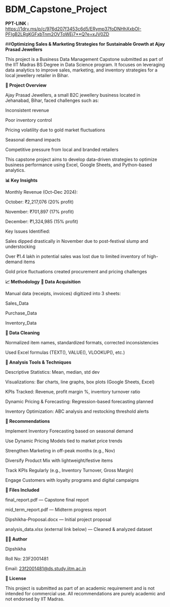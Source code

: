 # BDM_Capstone_Project

**PPT-LINK :** https://1drv.ms/p/c/976d207f3453c6d5/ERymp37foDNHhXxbOI-PFIgB2LRgKGFxbTnm2OVToWEj7**Q?e=xJV0ZD


##**Optimizing Sales & Marketing Strategies for Sustainable Growth at Ajay Prasad Jewellers**


This project is a Business Data Management Capstone submitted as part of the IIT Madras BS Degree in Data Science program. It focuses on leveraging data analytics to improve sales, marketing, and inventory strategies for a local jewellery retailer in Bihar.

**📌 Project Overview**

Ajay Prasad Jewellers, a small B2C jewellery business located in Jehanabad, Bihar, faced challenges such as:

Inconsistent revenue

Poor inventory control

Pricing volatility due to gold market fluctuations

Seasonal demand impacts

Competitive pressure from local and branded retailers

This capstone project aims to develop data-driven strategies to optimize business performance using Excel, Google Sheets, and Python-based analytics.

**📊 Key Insights**

Monthly Revenue (Oct–Dec 2024):

October: ₹2,217,076 (20% profit)

November: ₹701,897 (17% profit)

December: ₹1,324,985 (15% profit)

Key Issues Identified:

Sales dipped drastically in November due to post-festival slump and understocking

Over ₹1.4 lakh in potential sales was lost due to limited inventory of high-demand items

Gold price fluctuations created procurement and pricing challenges


**📈 Methodology**
**🔹 Data Acquisition**

Manual data (receipts, invoices) digitized into 3 sheets:

Sales_Data

Purchase_Data

Inventory_Data

**🔹 Data Cleaning**

Normalized item names, standardized formats, corrected inconsistencies

Used Excel formulas (TEXT(), VALUE(), VLOOKUP(), etc.)

**🔹 Analysis Tools & Techniques**

Descriptive Statistics: Mean, median, std dev

Visualizations: Bar charts, line graphs, box plots (Google Sheets, Excel)

KPIs Tracked: Revenue, profit margin %, inventory turnover ratio

Dynamic Pricing & Forecasting: Regression-based forecasting planned

Inventory Optimization: ABC analysis and restocking threshold alerts


**🧾 Recommendations**

Implement Inventory Forecasting based on seasonal demand

Use Dynamic Pricing Models tied to market price trends

Strengthen Marketing in off-peak months (e.g., Nov)

Diversify Product Mix with lightweight/festive items

Track KPIs Regularly (e.g., Inventory Turnover, Gross Margin)

Engage Customers with loyalty programs and digital campaigns


**📁 Files Included**

final_report.pdf — Capstone final report

mid_term_report.pdf — Midterm progress report

Dipshikha-Proposal.docx — Initial project proposal

analysis_data.xlsx (external link below) — Cleaned & analyzed dataset


**👩‍💻 Author**

Dipshikha

Roll No: 23F2001481

Email: 23f2001481@ds.study.iitm.ac.in

**📄 License**

This project is submitted as part of an academic requirement and is not intended for commercial use. All recommendations are purely academic and not endorsed by IIT Madras.

